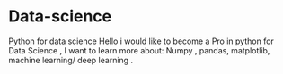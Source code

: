 # Data-science
Python for data science
Hello i would like to become a Pro in python for Data Science , I want to learn more about: Numpy , pandas, matplotlib, machine learning/ deep learning .
